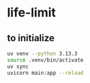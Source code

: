 # life-limit

## to initialize

```zsh
uv venv --python 3.13.3
source .venv/bin/activate
uv sync
uvicorn main:app --reload
```
